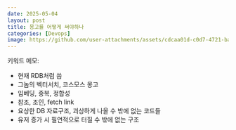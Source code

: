 ```yaml
---
date: 2025-05-04
layout: post
title: 몽고를 어떻게 써야하나
categories: [Devops]
image: https://github.com/user-attachments/assets/cdcaa01d-c0d7-4721-bada-68c5ef6ec148
---
```


키워드 메모:

- 현재 RDB처럼 씀
- 그놈의 벡터서치, 코스모스 몽고
- 임베딩, 중복, 정합성
- 참조, 조인, fetch link
- 요상한 DB 자료구조, 괴상하게 나올 수 밖에 없는 코드들
- 유저 증가 시 필연적으로 터질 수 밖에 없는 구조
